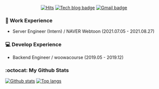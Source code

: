 <div align=center>  

[![Hits](https://hits.seeyoufarm.com/api/count/incr/badge.svg?url=https%3A%2F%2Fgithub.com%2Fhyojaekim)](https://hits.seeyoufarm.com)
[![Tech blog badge](https://img.shields.io/badge/-Tech%20blog-grey?style=flat&link=https://hyojaedev.tistory.com/)](https://hyojaedev.tistory.com/)
[![Gmail badge](https://img.shields.io/badge/-Gmail-d14836?style=flat&logo=Gmail&logoColor=white&link=mailto:hyojaekim@gmail.com)](mailto:hyojaekim@gmail.com)

</div>

### 🏃 Work Experience
* Server Engineer (Intern) / NAVER Webtoon (2021.07.05 - 2021.08.27)

### 💻 Develop Experience
* Backend Engineer / woowacourse (2019.05 - 2019.12)

### :octocat: My Github Stats
[![Github stats](https://github-readme-stats.vercel.app/api?username=hyojaekim&show_icons=true&icon_color=036635&title_color=036635&hide=stars&text_color=5F5F5F)](https://github.com/hyojaekim)
[![Top langs](https://github-readme-stats.vercel.app/api/top-langs/?username=hyojaekim&layout=compact&title_color=b07219)](https://github.com/hyojaekim)
